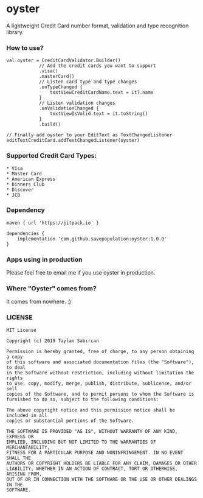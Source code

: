 # oyster
A lightweight Credit Card number format, validation and type recognition library.

### How to use?
```
val oyster = CreditCardValidator.Builder()
            // Add the credit cards you want to support
            .visa()
            .masterCard()
            // Listen card type and type changes
            .onTypeChanged {
                textViewCreditCardName.text = it?.name
            }
            // Listen validation changes
            .onValidationChanged {
                textViewIsValid.text = it.toString()
            }
            .build()

// Finally add oyster to your EditText as TextChangedListener
editTextCreditCard.addTextChangedListener(oyster)

```

### Supported Credit Card Types:
    * Visa
    * Master Card
    * American Express
    * Dinners Club
    * Discover
    * JCB

### Dependency<br>
```
maven { url 'https://jitpack.io' }
```
```
dependencies {
    implementation 'com.github.savepopulation:oyster:1.0.0'
}
``` 

### Apps using in production
Please feel free to email me if you use oyster in production.

### Where "Oyster" comes from?
It comes from nowhere. :)

### LICENSE
```
MIT License

Copyright (c) 2019 Taylan Sabırcan

Permission is hereby granted, free of charge, to any person obtaining a copy
of this software and associated documentation files (the "Software"), to deal
in the Software without restriction, including without limitation the rights
to use, copy, modify, merge, publish, distribute, sublicense, and/or sell
copies of the Software, and to permit persons to whom the Software is
furnished to do so, subject to the following conditions:

The above copyright notice and this permission notice shall be included in all
copies or substantial portions of the Software.

THE SOFTWARE IS PROVIDED "AS IS", WITHOUT WARRANTY OF ANY KIND, EXPRESS OR
IMPLIED, INCLUDING BUT NOT LIMITED TO THE WARRANTIES OF MERCHANTABILITY,
FITNESS FOR A PARTICULAR PURPOSE AND NONINFRINGEMENT. IN NO EVENT SHALL THE
AUTHORS OR COPYRIGHT HOLDERS BE LIABLE FOR ANY CLAIM, DAMAGES OR OTHER
LIABILITY, WHETHER IN AN ACTION OF CONTRACT, TORT OR OTHERWISE, ARISING FROM,
OUT OF OR IN CONNECTION WITH THE SOFTWARE OR THE USE OR OTHER DEALINGS IN THE
SOFTWARE.
```

